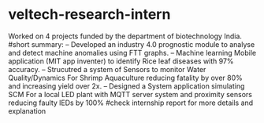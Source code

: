 # veltech-research-intern

Worked on 4 projects funded by the department of biotechnology India.
#short summary:
  – Developed an industry 4.0 prognostic module to analyse and detect machine anomalies using FTT graphs.
  – Machine learning Mobile application (MIT app inventer) to identify Rice leaf diseases with 97% accuracy.
  – Strucutred a system of Sensors to monitor Water Quality/Dynamics For Shrimp Aquaculture reducing fatality by
    over 80% and increasing yield over 2x.
  – Designed a System application simulating SCM For a local LED plant with MQTT server system and proximity
    sensors reducing faulty lEDs by 100%
#check internship report for more details and explanation
